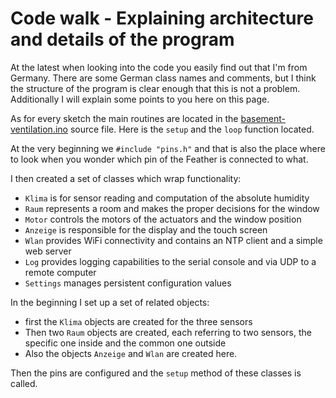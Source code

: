 # Code walk - Explaining architecture and details of the program

At the latest when looking into the code you easily find out that I'm from Germany. There are some German class names and comments, but I think the structure of the program is clear enough that this is not a problem. Additionally I will explain some points to you here on this page.

As for every sketch the main routines are located in the [basement-ventilation.ino](../basement-ventilation.ino) source file. Here is the `setup` and the `loop` function located.

At the very beginning we `#include "pins.h"` and that is also the place where to look when you wonder which pin of the Feather is connected to what.

I then created a set of classes which wrap functionality:

* `Klima` is for sensor reading and computation of the absolute humidity
* `Raum` represents a room and makes the proper decisions for the window
* `Motor` controls the motors of the actuators and the window position
* `Anzeige` is responsible for the display and the touch screen
* `Wlan` provides WiFi connectivity and contains an NTP client and a simple web server
* `Log` provides logging capabilities to the serial console and via UDP to a remote computer
* `Settings` manages persistent configuration values

In the beginning I set up a set of related objects:

* first the `Klima` objects are created for the three sensors
* Then two `Raum` objects are created, each referring to two sensors, the specific one inside and the common one outside
* Also the objects `Anzeige` and `Wlan` are created here.

Then the pins are configured and the `setup` method of these classes is called.